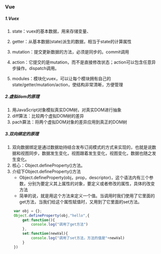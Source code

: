 ### Vue
##### 1.Vuex
1. state：vuex的基本数据，用来存储变量、

2. getter：从基本数据(state)派生的数据，相当于state的计算属性

3. mutation：提交更新数据的方法，必须是同步的。commit调用

4. action：它提交的是mutation，而不是直接修改状态；action可以包含任意异步操作。dispatch调用。

5. modules：模块化vuex，可以让每个模块拥有自己的state/getter/mutation/action，使结构非常清晰，方便管理

##### 2.虚拟dom的原理
1.	用JavaScript对象模拟真实DOM树，对真实DOM进行抽象
2.	diff算法：比较两个虚拟DOM树的差异
3.	pach算法：将两个虚拟DOM对象的差异应用到真正的DOM树
##### 3.双向绑定的原理
1.	双向数据绑定是通过数据劫持结合发布订阅模式的方式来实现的，也就是说数据和视图同步，数据发生变化，视图跟着发生变化，视图变化，数据也随之发生变化。
2.	核心：Object.defineProperty()方法。
3.	介绍下Object.defineProperty()方法
	- Object.defineProperty(obj，prop，descriptor)，这个语法内有三个参数，分别为要定义其上属性的对象，要定义或者修改的属性，具体的改变方法
	- 简单的说，就是用这个方法来定义一个值。当调用时我们使用了它里面的get方法，当我们给这个属性赋值时，又用到了它里面的set方法。
```javascript
	var obj = {};
	Object.defineProperty(obj,"hello",{
		get:function(){
			console.log("调用了get方法")
		},
		set:function(newVal){
			console.log("调用了set方法，方法的值是"+newVal)
		}
	})
```
